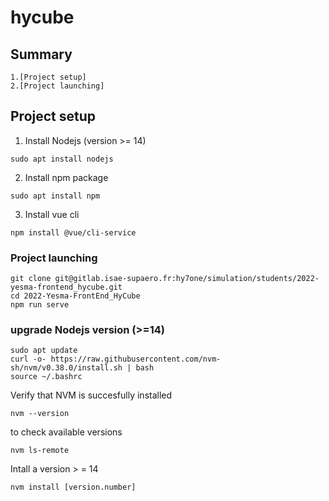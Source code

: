 # hycube

## Summary
```
1.[Project setup]
2.[Project launching]
```

## Project setup

1. Install Nodejs (version >= 14)
```
sudo apt install nodejs
```
2. Install npm package 
```
sudo apt install npm
```
3. Install vue cli
```
npm install @vue/cli-service
```

### Project launching
```
git clone git@gitlab.isae-supaero.fr:hy7one/simulation/students/2022-yesma-frontend_hycube.git
cd 2022-Yesma-FrontEnd_HyCube
npm run serve 
```

### upgrade Nodejs version (>=14)
```
sudo apt update
curl -o- https://raw.githubusercontent.com/nvm-sh/nvm/v0.38.0/install.sh | bash
source ~/.bashrc
```
Verify that NVM is succesfully installed 
```
nvm --version 
```
to check available versions
```
nvm ls-remote
```
Intall a version > = 14
```
nvm install [version.number]
```


